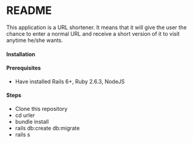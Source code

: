 # README

This application is a URL shortener. It means that it will give the user the chance to enter a normal URL and receive a short version of it to visit anytime he/she wants.

#### Installation

#### Prerequisites

- Have installed Rails 6+, Ruby 2.6.3, NodeJS

#### Steps

- Clone this repository
- cd urler
- bundle install
- rails db:create db:migrate
- rails s
